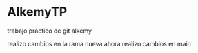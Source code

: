 # AlkemyTP
trabajo practico de git alkemy


realizo cambios en la rama nueva
ahora realizo cambios en main
